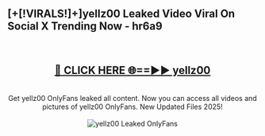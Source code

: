 <h2>[+[!VIRALS!]+]yellz00 Leaked Video Viral On Social X Trending Now - hr6a9</h2>
<br>
<div align="center">
<h2><a href="https://libra.edu.pl?yellz00" rel="nofollow">🔴 CLICK HERE 🌐==►► yellz00</a></h2>
<br>
Get yellz00 OnlyFans leaked all content. Now you can access all videos and pictures of yellz00 OnlyFans. New Updated Files 2025!
<br>
<br>
<a href="https://libra.edu.pl?yellz00" rel="nofollow" data-target="animated-image.originalLink"><img src="https://i.ibb.co.com/WyWwxjT/player-gif2.gif" alt="yellz00 Leaked OnlyFans" style="max-width: 100%; display: inline-block;" data-target="animated-image.originalImage"></a>
</div>
<br>